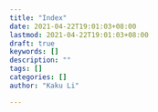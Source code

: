 ```yaml
---
title: "Index"
date: 2021-04-22T19:01:03+08:00
lastmod: 2021-04-22T19:01:03+08:00
draft: true
keywords: []
description: ""
tags: []
categories: []
author: "Kaku Li"

---
```


